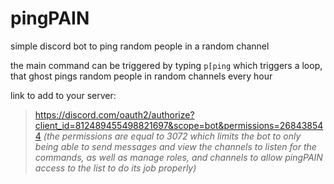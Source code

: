 # pingPAIN
simple discord bot to ping random people in a random channel

the main command can be triggered by typing `p[ping` which
triggers a loop, that ghost pings random people in random
channels every hour

link to add to your server:
>https://discord.com/oauth2/authorize?client_id=812489455498821697&scope=bot&permissions=268438544
*(the permissions are equal to 3072 which limits the bot to
only being able to send messages and view the channels to
listen for the commands, as well as manage roles, and channels
to allow pingPAIN access to the list to do its job properly)*
